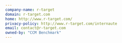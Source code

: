```yaml
---
company-name: r-target
domain: r-target.com
home: http://www.r-target.com/
privacy-policy: http://www.r-target.com/internaute
email: contact@r-target.com
owned-by: "CCM Benchmark"
---
```




